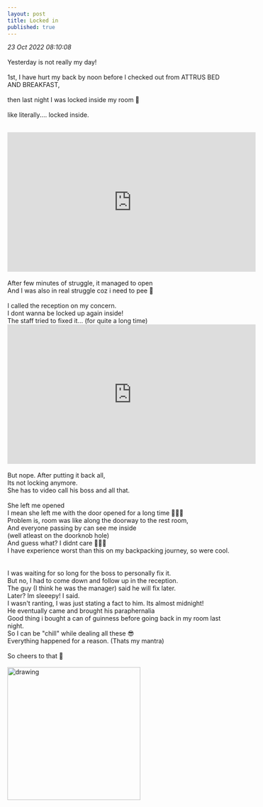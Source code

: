 ```yaml
---
layout: post
title: Locked in
published: true
---
```

_23 Oct 2022 08:10:08_
<br>
<br>
Yesterday is not really my day!
<br>
<br>
1st, I have hurt my back by noon before I checked out from ATTRUS BED AND BREAKFAST, 
<br>
<br>
then last night I was locked inside my room 🚪
<br>
<br>
like literally.... locked inside. 
<br>
<br>
<iframe width="560" height="315"
src="https://www.youtube.com/embed/l6f9G72bfEs"
frameborder="0" 
allow="accelerometer; autoplay; encrypted-media; gyroscope; picture-in-picture" 
allowfullscreen></iframe>
<br>
<br>
After few minutes of struggle, it managed to open 
<br>
And I was also in real struggle coz i need to pee 😬
<br>
<br>
I called the reception on my concern.
<br>
I dont wanna be locked up again inside!
<br>
The staff tried to fixed it... (for quite a long time)
<br>
<iframe width="560" height="315"
src="https://www.youtube.com/embed/MKIEOo6TQIM"
frameborder="0" 
allow="accelerometer; autoplay; encrypted-media; gyroscope; picture-in-picture" 
allowfullscreen></iframe>
<br>
<br>
But nope. After putting it back all, 
<br>
Its not locking anymore.
<br>
She has to video call his boss and all that.
<br>
<br>
She left me opened 
<br>
I mean she left me with the door opened for a long time 🤣🤣🤣
<br>
Problem is, room was like along the doorway to the rest room,
<br>
And everyone passing by can see me inside 
<br>
(well atleast on the doorknob hole)
<br>
And guess what? I didnt care 🤷🏻‍♀️
<br>
I have experience worst than this on my backpacking journey, so were cool.
<br>
<br>
<br>
I was waiting for so long for the boss to personally fix it. 
<br>
But no, I had to come down and follow up in the reception.
<br>
The guy (I think he was the manager) said he will fix later.
<br>
Later?  Im sleeepy! I said.
<br>
I wasn't ranting, I was just stating a fact to him. Its almost midnight!
<br> 
He eventually came and brought his paraphernalia
<br>
Good thing i bought a can of guinness before going back in my room last night. 
<br>
So I can be "chill" while dealing all these 😎
<br>
Everything happened for a reason. (Thats my mantra)
<br>
<br>
So cheers to that 🍻
<br>
<br>
<img src="https://drive.google.com/uc?export=view&id=1CjoVdc5CNd07JjyxHDOkiW75CaWcXkZ7" alt="drawing" width="300"/>
<br>
<br>

